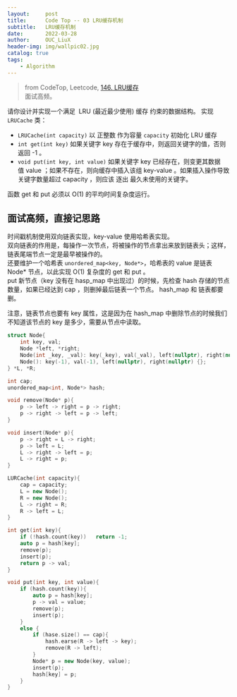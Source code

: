 ```yaml
---
layout:     post
title:      Code Top -- 03 LRU缓存机制 
subtitle:   LRU缓存机制    
date:       2022-03-28
author:     OUC_LiuX
header-img: img/wallpic02.jpg
catalog: true
tags:
    - Algorithm      
--- 
```


> from CodeTop, Leetcode, [146. LRU缓存](https://leetcode-cn.com/problems/lru-cache/)                       
> 面试高频。          

请你设计并实现一个满足  LRU (最近最少使用) 缓存 约束的数据结构。
实现 `LRUCache` 类：              
* `LRUCache(int capacity)` 以 正整数 作为容量 `capacity` 初始化 LRU 缓存                
* `int get(int key)` 如果关键字 key 存在于缓存中，则返回关键字的值，否则返回 -1 。              
* `void put(int key, int value)` 如果关键字 key 已经存在，则变更其数据值 value ；如果不存在，则向缓存中插入该组 key-value 。如果插入操作导致关键字数量超过 capacity ，则应该 逐出 最久未使用的关键字。            

函数 get 和 put 必须以 O(1) 的平均时间复杂度运行。          

## 面试高频，直接记思路                
时间戳机制使用双向链表实现，key-value 使用哈希表实现。            
双向链表的作用是，每操作一次节点，将被操作的节点拿出来放到链表头；这样，链表尾端节点一定是最早被操作的。         
还要维护一个哈希表 `unordered_map<key, Node*>`，哈希表的 value 是链表Node* 节点，以此实现 O(1) 复杂度的 get 和 put 。        
put 新节点（key 没有在 hasp_map 中出现过）的时候，先检查 hash 存储的节点数量，如果已经达到 cap ，则删掉最后链表一个节点。 hash_map 和 链表都要删。         

注意，链表节点也要有 key 属性，这是因为在 hash_map 中删除节点的时候我们不知道该节点的 key 是多少，需要从节点中读取。             

```c++
struct Node{
    int key, val;
    Node *left, *right;
    Node(int _key, _val): key(_key), val(_val), left(nullptr), right(nullptr) {};
    Node(): key(-1), val(-1), left(nullptr), right(nullptr) {};
} *L, *R;

int cap;
unordered_map<int, Node*> hash;

void remove(Node* p){
    p -> left -> right = p -> right;
    p -> right -> left = p -> left;
}

void insert(Node* p){
    p -> right = L -> right;
    p -> left = L;
    L -> right -> left = p;
    L -> right = p; 
}

LURCache(int capacity){
    cap = capacity;
    L = new Node();
    R = new Node();
    L -> right = R;
    R -> left = L;
}

int get(int key){
    if (!hash.count(key))   return -1;
    auto p = hash[key];
    remove(p);
    insert(p);
    return p -> val;
}

void put(int key, int value){
    if (hash.count(key)){
        auto p = hash[key];
        p -> val = value;
        remove(p);
        insert(p);
    }
    else {
        if (hase.size() == cap){
            hash.earse(R -> left -> key);
            remove(R -> left);
        }
        Node* p = new Node(key, value);
        insert(p);
        hash[key] = p;
    }
}
```